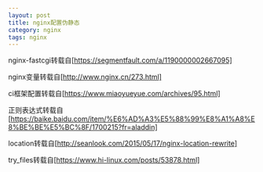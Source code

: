 ```yaml
---
layout: post
title: nginx配置伪静态
category: nginx
tags: nginx
---
```

nginx-fastcgi转载自[https://segmentfault.com/a/1190000002667095]

nginx变量转载自[http://www.nginx.cn/273.html]

ci框架配置转载自[https://www.miaoyueyue.com/archives/95.html]

正则表达式转载自[https://baike.baidu.com/item/%E6%AD%A3%E5%88%99%E8%A1%A8%E8%BE%BE%E5%BC%8F/1700215?fr=aladdin]

location转载自[http://seanlook.com/2015/05/17/nginx-location-rewrite]

try_files转载自[https://www.hi-linux.com/posts/53878.html]